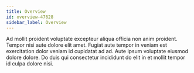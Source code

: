 ```yaml
---
title: Overview
id: overview-47628
sidebar_label: Overview
---
```


Ad mollit proident voluptate excepteur aliqua officia non anim proident. Tempor nisi aute dolore elit amet. Fugiat aute tempor in veniam est exercitation dolor veniam id cupidatat ad ad. Aute ipsum voluptate eiusmod dolore dolore. Do duis qui consectetur incididunt do elit in et mollit tempor id culpa dolore nisi.

